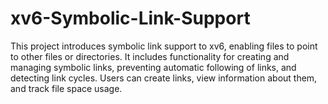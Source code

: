 # xv6-Symbolic-Link-Support
This project introduces symbolic link support to xv6, enabling files to point to other files or directories. It includes functionality for creating and managing symbolic links, preventing automatic following of links, and detecting link cycles. Users can create links, view information about them, and track file space usage.
